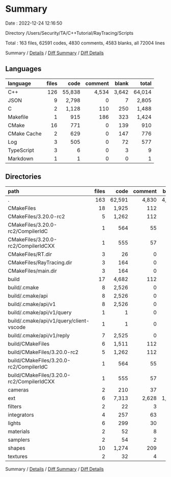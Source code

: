 # Summary

Date : 2022-12-24 12:16:50

Directory /Users/Security/TA/C++Tutorial/RayTracing/Scripts

Total : 163 files,  62591 codes, 4830 comments, 4583 blanks, all 72004 lines

Summary / [Details](details.md) / [Diff Summary](diff.md) / [Diff Details](diff-details.md)

## Languages
| language | files | code | comment | blank | total |
| :--- | ---: | ---: | ---: | ---: | ---: |
| C++ | 126 | 55,838 | 4,534 | 3,642 | 64,014 |
| JSON | 9 | 2,798 | 0 | 7 | 2,805 |
| C | 2 | 1,128 | 110 | 250 | 1,488 |
| Makefile | 1 | 915 | 186 | 323 | 1,424 |
| CMake | 16 | 771 | 0 | 139 | 910 |
| CMake Cache | 2 | 629 | 0 | 147 | 776 |
| Log | 3 | 505 | 0 | 72 | 577 |
| TypeScript | 3 | 6 | 0 | 3 | 9 |
| Markdown | 1 | 1 | 0 | 0 | 1 |

## Directories
| path | files | code | comment | blank | total |
| :--- | ---: | ---: | ---: | ---: | ---: |
| . | 163 | 62,591 | 4,830 | 4,583 | 72,004 |
| CMakeFiles | 18 | 1,925 | 112 | 364 | 2,401 |
| CMakeFiles/3.20.0-rc2 | 5 | 1,262 | 112 | 292 | 1,666 |
| CMakeFiles/3.20.0-rc2/CompilerIdC | 1 | 564 | 55 | 125 | 744 |
| CMakeFiles/3.20.0-rc2/CompilerIdCXX | 1 | 555 | 57 | 123 | 735 |
| CMakeFiles/RT.dir | 3 | 26 | 0 | 9 | 35 |
| CMakeFiles/RayTracing.dir | 3 | 164 | 0 | 9 | 173 |
| CMakeFiles/main.dir | 3 | 164 | 0 | 9 | 173 |
| build | 17 | 4,682 | 112 | 425 | 5,219 |
| build/.cmake | 8 | 2,526 | 0 | 7 | 2,533 |
| build/.cmake/api | 8 | 2,526 | 0 | 7 | 2,533 |
| build/.cmake/api/v1 | 8 | 2,526 | 0 | 7 | 2,533 |
| build/.cmake/api/v1/query | 1 | 1 | 0 | 0 | 1 |
| build/.cmake/api/v1/query/client-vscode | 1 | 1 | 0 | 0 | 1 |
| build/.cmake/api/v1/reply | 7 | 2,525 | 0 | 7 | 2,532 |
| build/CMakeFiles | 6 | 1,511 | 112 | 330 | 1,953 |
| build/CMakeFiles/3.20.0-rc2 | 5 | 1,262 | 112 | 292 | 1,666 |
| build/CMakeFiles/3.20.0-rc2/CompilerIdC | 1 | 564 | 55 | 125 | 744 |
| build/CMakeFiles/3.20.0-rc2/CompilerIdCXX | 1 | 555 | 57 | 123 | 735 |
| cameras | 2 | 210 | 37 | 38 | 285 |
| ext | 6 | 7,313 | 2,628 | 1,203 | 11,144 |
| filters | 2 | 22 | 3 | 11 | 36 |
| integrators | 4 | 257 | 63 | 46 | 366 |
| lights | 6 | 299 | 30 | 56 | 385 |
| materials | 2 | 52 | 8 | 14 | 74 |
| samplers | 2 | 54 | 2 | 16 | 72 |
| shapes | 10 | 1,274 | 209 | 225 | 1,708 |
| textures | 2 | 32 | 4 | 12 | 48 |

Summary / [Details](details.md) / [Diff Summary](diff.md) / [Diff Details](diff-details.md)